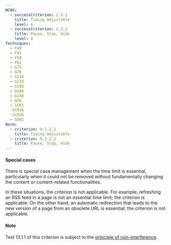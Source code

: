 ```yaml
---
WCAG:
  - successCriterion: 2.2.1
    title: Timing Adjustable
    level: A
  - successCriterion: 2.2.2
    title: Pause, Stop, Hide
    level: A
Techniques:
  - F40
  - F41
  - F58
  - F61
  - G75
  - G76
  - G110
  - G133
  - G180
  - G186
  - G198
  - H76
  - SCR1
  -SCR16
  -SCR36
  - SVR1
Norm:
  - criterion: 9.2.2.1
    title: Timing Adjustable
  - criterion: 9.2.2.2
    title: Pause, Stop, Hide
---
```


#### Special cases

There is special case management when the time limit is essential, particularly when it could not be removed without fundamentally changing the content or content-related functionalities.

In these situations, the criterion is not applicable. For example, refreshing an RSS feed in a page is not an essential time limit; the criterion is applicable. On the other hand, an automatic redirection that leads to the new version of a page from an obsolete URL is essential; the criterion is not applicable.

#### Note

Test 13.1.1 of this criterion is subject to the [principle of non-interference](../obligations.html#principle-of-non-interference).